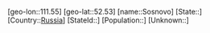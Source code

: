 ﻿---
location: [52.53,111.55]
type: City
tags:
- geo/City


SpocWebEntityId: 34383
isDeleted: false
confidential: public

---
[geo-lon::111.55]
[geo-lat::52.53]
[name::Sosnovo]
[State::]
[Country::[Russia](geo/Continent/Europe/Russia.md)]
[StateId::]
[Population::]
[Unknown::]

